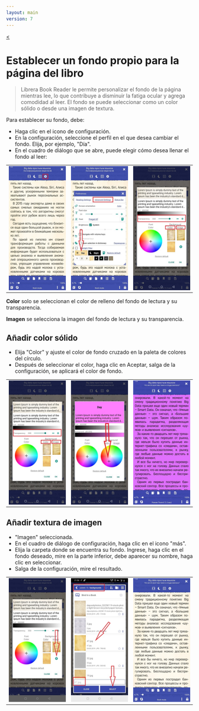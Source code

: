 ```yaml
---
layout: main
version: 7
---
```

[<](/wiki/faq/es)

# Establecer un fondo propio para la página del libro

> Librera Book Reader le permite personalizar el fondo de la página mientras lee, lo que contribuye a disminuir la fatiga ocular y agrega comodidad al leer.
El fondo se puede seleccionar como un color sólido o desde una imagen de textura.

Para establecer su fondo, debe:

* Haga clic en el icono de configuración.
* En la configuración, seleccione el perfil en el que desea cambiar el fondo. Elija, por ejemplo, &quot;Día&quot;.
* En el cuadro de diálogo que se abre, puede elegir cómo desea llenar el fondo al leer:

||||
|-|-|-|
|![](1.jpg)|![](2.jpg)|![](3.jpg)|


**Color** solo se seleccionan el color de relleno del fondo de lectura y su transparencia.

**Imagen** se selecciona la imagen del fondo de lectura y su transparencia.

## Añadir color sólido

* Elija &quot;Color&quot; y ajuste el color de fondo cruzado en la paleta de colores del círculo.
* Después de seleccionar el color, haga clic en Aceptar, salga de la configuración, se aplicará el color de fondo.

||||
|-|-|-|
|![](3.jpg)|![](5.jpg)|![](8.jpg)|



## Añadir textura de imagen

* &quot;Imagen&quot; seleccionada.
* En el cuadro de diálogo de configuración, haga clic en el icono &quot;más&quot;.
* Elija la carpeta donde se encuentra su fondo. Ingrese, haga clic en el fondo deseado, mire en la parte inferior, debe aparecer su nombre, haga clic en seleccionar.
* Salga de la configuración, mire el resultado.

||||
|-|-|-|
|![](7.jpg)|![](4.jpg)|![](9.jpg)|



